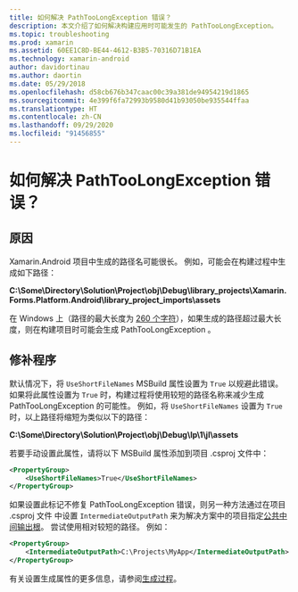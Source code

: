 ```yaml
---
title: 如何解决 PathTooLongException 错误？
description: 本文介绍了如何解决构建应用时可能发生的 PathTooLongException。
ms.topic: troubleshooting
ms.prod: xamarin
ms.assetid: 60EE1C8D-BE44-4612-B3B5-70316D71B1EA
ms.technology: xamarin-android
author: davidortinau
ms.author: daortin
ms.date: 05/29/2018
ms.openlocfilehash: d58cb676b347caac00c39a381de94954219d1865
ms.sourcegitcommit: 4e399f6fa72993b9580d41b93050be935544ffaa
ms.translationtype: HT
ms.contentlocale: zh-CN
ms.lasthandoff: 09/29/2020
ms.locfileid: "91456855"
---
```

# <a name="how-do-i-resolve-a-pathtoolongexception-error"></a>如何解决 PathTooLongException 错误？

## <a name="cause"></a>原因

Xamarin.Android 项目中生成的路径名可能很长。
例如，可能会在构建过程中生成如下路径：

**C:\\Some\\Directory\\Solution\\Project\\obj\\Debug\\__library_projects__\\Xamarin.Forms.Platform.Android\\library_project_imports\\assets**

在 Windows 上（路径的最大长度为 [260 个字符](/windows/win32/fileio/naming-a-file)），如果生成的路径超过最大长度，则在构建项目时可能会生成 PathTooLongException  。 

## <a name="fix"></a>修补程序

默认情况下，将 `UseShortFileNames` MSBuild 属性设置为 `True` 以规避此错误。 如果将此属性设置为 `True` 时，构建过程将使用较短的路径名称来减少生成 PathTooLongException  的可能性。
例如，将 `UseShortFileNames` 设置为 `True` 时，以上路径将缩短为类似以下的路径：

**C:\\Some\\Directory\\Solution\\Project\\obj\\Debug\\lp\\1\\jl\\assets**

若要手动设置此属性，请将以下 MSBuild 属性添加到项目 .csproj  文件中：

```xml
<PropertyGroup>
    <UseShortFileNames>True</UseShortFileNames>
</PropertyGroup>
```

如果设置此标记不修复 PathTooLongException  错误，则另一种方法通过在项目 .csproj 文件  中设置 `IntermediateOutputPath` 来为解决方案中的项目指定[公共中间输出根](/archive/blogs/kirillosenkov/using-a-common-intermediate-and-output-directory-for-your-solution)。 尝试使用相对较短的路径。 例如：

```xml
<PropertyGroup>
    <IntermediateOutputPath>C:\Projects\MyApp</IntermediateOutputPath>
</PropertyGroup>
```

有关设置生成属性的更多信息，请参阅[生成过程](~/android/deploy-test/building-apps/build-process.md)。